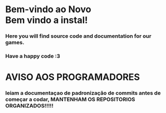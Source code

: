 # Bem-vindo ao Novo <br>Bem vindo a instal!

### Here you will find source code and documentation for our games.
### Have a happy code :3


# AVISO AOS PROGRAMADORES
### leiam a documentaçao de padronização de commits antes de começar a codar, MANTENHAM OS REPOSITORIOS ORGANIZADOS!!!!!
<!--

**Here are some ideas to get you started:**

🙋‍♀️ A short introduction - what is your organization all about?
🌈 Contribution guidelines - how can the community get involved?
👩‍💻 Useful resources - where can the community find your docs? Is there anything else the community should know?
🍿 Fun facts - what does your team eat for breakfast?
🧙 Remember, you can do mighty things with the power of [Markdown](https://docs.github.com/github/writing-on-github/getting-started-with-writing-and-formatting-on-github/basic-writing-and-formatting-syntax)
-->
